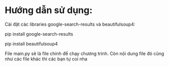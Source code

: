 # Hướng dẫn sử dụng:

Cài đặt các libraries google-search-results và beautifulsoup4:

pip install google-search-results

pip install beautifulsoup4



File main.py sẽ là file chính để chạy chương trình. Còn nội dung file đó cũng như các 
file khác thì các bạn tự coi nha